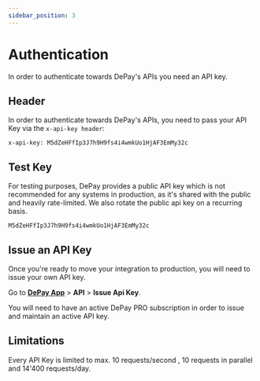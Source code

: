 ```yaml
---
sidebar_position: 3
---
```


# Authentication

In order to authenticate towards DePay's APIs you need an API key.

## Header

In order to authenticate towards DePay's APIs, you need to pass your API Key via the `x-api-key header`:

```
x-api-key: M5dZeHFfIp3J7h9H9fs4i4wmkUo1HjAF3EmMy32c
```

## Test Key

For testing purposes, DePay provides a public API key which is not recommended for any systems in production, as it's shared with the public and heavily rate-limited.
We also rotate the public api key on a recurring basis.

```
M5dZeHFfIp3J7h9H9fs4i4wmkUo1HjAF3EmMy32c
```

## Issue an API Key

Once you're ready to move your integration to production, you will need to issue your own API key.

Go to **[DePay App](https://app.depay.com)** > **API** > **Issue Api Key**.

You will need to have an active DePay PRO subscription in order to issue and maintain an active API key.

## Limitations

Every API Key is limited to max. 10 requests/second , 10 requests in parallel and 14'400 requests/day.
